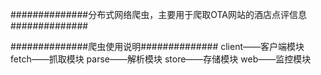 
##############分布式网络爬虫，主要用于爬取OTA网站的酒店点评信息##############

##############爬虫使用说明##############
client——客户端模块
fetch——抓取模块
parse——解析模块
store——存储模块
web——监控模块